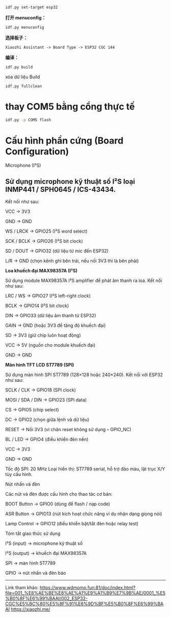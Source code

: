 
```bash
idf.py set-target esp32
```

**打开 menuconfig：**

```bash
idf.py menuconfig
```

**选择板子：**

```
Xiaozhi Assistant -> Board Type -> ESP32 CGC 144
```

**编译：**

```bash
idf.py build
```
xóa dữ liệu Build
```bash
idf.py fullclean
```
# thay COM5 bằng cổng thực tế
```bash
idf.py -p COM5 flash
```
# Cấu hình phần cứng (Board Configuration)
Microphone (I²S)

## Sử dụng microphone kỹ thuật số I²S loại INMP441 / SPH0645 / ICS-43434.
Kết nối như sau:

VCC → 3V3

GND → GND

WS / LRCK → GPIO25 (I²S word select)

SCK / BCLK → GPIO26 (I²S bit clock)

SD / DOUT → GPIO32 (dữ liệu từ mic đến ESP32)

L/R → GND (chọn kênh ghi bên trái, nếu nối 3V3 thì là bên phải)

**Loa khuếch đại MAX98357A (I²S)**

Sử dụng module MAX98357A I²S amplifier để phát âm thanh ra loa.
Kết nối như sau:

LRC / WS → GPIO27 (I²S left-right clock)

BCLK → GPIO14 (I²S bit clock)

DIN → GPIO33 (dữ liệu âm thanh từ ESP32)

GAIN → GND (hoặc 3V3 để tăng độ khuếch đại)

SD → 3V3 (giữ chip luôn hoạt động)

VCC → 5V (nguồn cho module khuếch đại)

GND → GND

**Màn hình TFT LCD ST7789 (SPI)**

Sử dụng màn hình SPI ST7789 (128×128 hoặc 240×240).
Kết nối với ESP32 như sau:

SCLK / CLK → GPIO18 (SPI clock)

MOSI / SDA / DIN → GPIO23 (SPI data)

CS → GPIO5 (chip select)

DC → GPIO2 (chọn giữa lệnh và dữ liệu)

RESET → Nối 3V3 (vì chân reset không sử dụng – GPIO_NC)

BL / LED → GPIO4 (điều khiển đèn nền)

VCC → 3V3

GND → GND

Tốc độ SPI: 20 MHz
Loại hiển thị: ST7789 serial, hỗ trợ đảo màu, lật trục X/Y tùy cấu hình.

Nút nhấn và đèn

Các nút và đèn được cấu hình cho thao tác cơ bản:

BOOT Button → GPIO0 (dùng để flash / nạp code)

ASR Button → GPIO13 (nút kích hoạt chức năng ví dụ nhận dạng giọng nói)

Lamp Control → GPIO12 (điều khiển bật/tắt đèn hoặc relay test)

Tóm tắt giao thức sử dụng

I²S (input) → microphone kỹ thuật số

I²S (output) → khuếch đại MAX98357A

SPI → màn hình ST7789

GPIO → nút nhấn và đèn báo

---

Link tham khảo: 
https://www.wdmomo.fun:81/doc/index.html?file=001_%E8%AE%BE%E8%AE%A1%E9%A1%B9%E7%9B%AE/0001_%E5%B0%8F%E6%99%BAAI/002_ESP32-CGC%E5%BC%80%E5%8F%91%E6%9D%BF%E5%B0%8F%E6%99%BAAI
https://xiaozhi.me/
